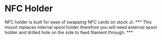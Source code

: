 # NFC Holder

NFC holder is built for ease of swapping NFC cards on stock Jr.
*** This mount replaces internal spool holder therefore you will need external spool holder and drilled hole on the side to feed filament through. ***
